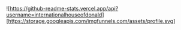 ![https://github-readme-stats.vercel.app/api?username=internationalhouseofdonald][https://storage.googleapis.com/imgfunnels.com/assets/profile.svg]
